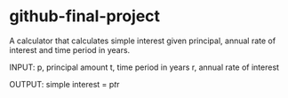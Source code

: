 # github-final-project
A calculator that calculates simple interest given principal, annual rate of interest and time period in years.

INPUT:
p, principal amount
t, time period in years
r, annual rate of interest

OUTPUT:
simple interest = p*t*r
